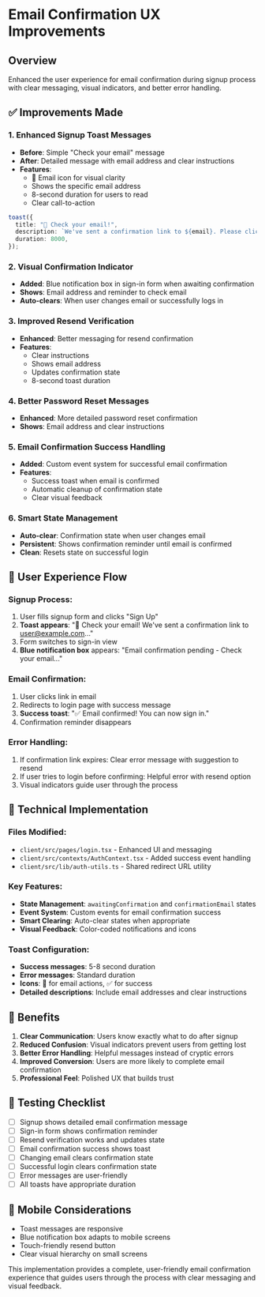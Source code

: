 # Email Confirmation UX Improvements

## Overview
Enhanced the user experience for email confirmation during signup process with clear messaging, visual indicators, and better error handling.

## ✅ Improvements Made

### 1. Enhanced Signup Toast Messages
- **Before**: Simple "Check your email" message
- **After**: Detailed message with email address and clear instructions
- **Features**:
  - 📧 Email icon for visual clarity
  - Shows the specific email address
  - 8-second duration for users to read
  - Clear call-to-action

```typescript
toast({ 
  title: "📧 Check your email!", 
  description: `We've sent a confirmation link to ${email}. Please click the link in your email to activate your account, then return here to sign in.`,
  duration: 8000,
});
```

### 2. Visual Confirmation Indicator
- **Added**: Blue notification box in sign-in form when awaiting confirmation
- **Shows**: Email address and reminder to check email
- **Auto-clears**: When user changes email or successfully logs in

### 3. Improved Resend Verification
- **Enhanced**: Better messaging for resend confirmation
- **Features**:
  - Clear instructions
  - Shows email address
  - Updates confirmation state
  - 8-second toast duration

### 4. Better Password Reset Messages
- **Enhanced**: More detailed password reset confirmation
- **Shows**: Email address and clear instructions

### 5. Email Confirmation Success Handling
- **Added**: Custom event system for successful email confirmation
- **Features**:
  - Success toast when email is confirmed
  - Automatic cleanup of confirmation state
  - Clear visual feedback

### 6. Smart State Management
- **Auto-clear**: Confirmation state when user changes email
- **Persistent**: Shows confirmation reminder until email is confirmed
- **Clean**: Resets state on successful login

## 🎯 User Experience Flow

### Signup Process:
1. User fills signup form and clicks "Sign Up"
2. **Toast appears**: "📧 Check your email! We've sent a confirmation link to user@example.com..."
3. Form switches to sign-in view
4. **Blue notification box** appears: "Email confirmation pending - Check your email..."

### Email Confirmation:
1. User clicks link in email
2. Redirects to login page with success message
3. **Success toast**: "✅ Email confirmed! You can now sign in."
4. Confirmation reminder disappears

### Error Handling:
1. If confirmation link expires: Clear error message with suggestion to resend
2. If user tries to login before confirming: Helpful error with resend option
3. Visual indicators guide user through the process

## 🔧 Technical Implementation

### Files Modified:
- `client/src/pages/login.tsx` - Enhanced UI and messaging
- `client/src/contexts/AuthContext.tsx` - Added success event handling
- `client/src/lib/auth-utils.ts` - Shared redirect URL utility

### Key Features:
- **State Management**: `awaitingConfirmation` and `confirmationEmail` states
- **Event System**: Custom events for email confirmation success
- **Smart Clearing**: Auto-clear states when appropriate
- **Visual Feedback**: Color-coded notifications and icons

### Toast Configuration:
- **Success messages**: 5-8 second duration
- **Error messages**: Standard duration
- **Icons**: 📧 for email actions, ✅ for success
- **Detailed descriptions**: Include email addresses and clear instructions

## 🚀 Benefits

1. **Clear Communication**: Users know exactly what to do after signup
2. **Reduced Confusion**: Visual indicators prevent users from getting lost
3. **Better Error Handling**: Helpful messages instead of cryptic errors
4. **Improved Conversion**: Users are more likely to complete email confirmation
5. **Professional Feel**: Polished UX that builds trust

## 🧪 Testing Checklist

- [ ] Signup shows detailed email confirmation message
- [ ] Sign-in form shows confirmation reminder
- [ ] Resend verification works and updates state
- [ ] Email confirmation success shows toast
- [ ] Changing email clears confirmation state
- [ ] Successful login clears confirmation state
- [ ] Error messages are user-friendly
- [ ] All toasts have appropriate duration

## 📱 Mobile Considerations

- Toast messages are responsive
- Blue notification box adapts to mobile screens
- Touch-friendly resend button
- Clear visual hierarchy on small screens

This implementation provides a complete, user-friendly email confirmation experience that guides users through the process with clear messaging and visual feedback.